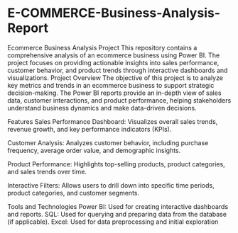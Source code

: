 # E-COMMERCE-Business-Analysis-Report
Ecommerce Business Analysis Project  This repository contains a comprehensive analysis of an ecommerce business using Power BI. The project focuses on providing actionable insights into sales performance, customer behavior, and product trends through interactive dashboards and visualizations.
Project Overview
The objective of this project is to analyze key metrics and trends in an ecommerce business to support strategic decision-making. The Power BI reports provide an in-depth view of sales data, customer interactions, and product performance, helping stakeholders understand business dynamics and make data-driven decisions.

Features
Sales Performance Dashboard: Visualizes overall sales trends, revenue growth, and key performance indicators (KPIs).

Customer Analysis: Analyzes customer behavior, including purchase frequency, average order value, and demographic insights.

Product Performance: Highlights top-selling products, product categories, and sales trends over time.

Interactive Filters: Allows users to drill down into specific time periods, product categories, and customer segments.

Tools and Technologies
Power BI: Used for creating interactive dashboards and reports.
SQL: Used for querying and preparing data from the database (if applicable).
Excel: Used for data preprocessing and initial exploration
